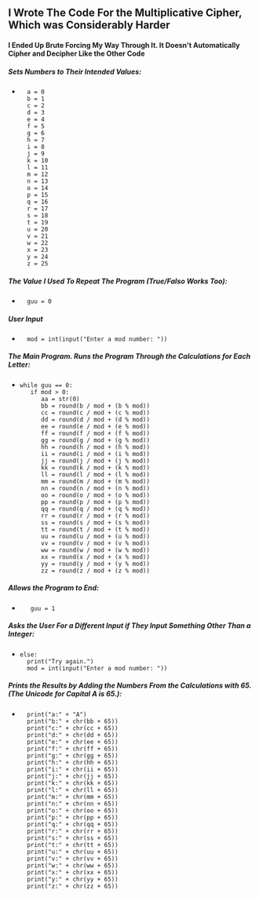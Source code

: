 ## I Wrote The Code For the Multiplicative Cipher, Which was Considerably Harder
#### I Ended Up Brute Forcing My Way Through It. It Doesn't Automatically Cipher and Decipher Like the Other Code


##### Sets Numbers to Their Intended Values:
*       a = 0
        b = 1
        c = 2
        d = 3
        e = 4
        f = 5
        g = 6
        h = 7
        i = 8
        j = 9
        k = 10
        l = 11
        m = 12
        n = 13
        o = 14
        p = 15
        q = 16
        r = 17
        s = 18
        t = 19
        u = 20
        v = 21
        w = 22
        x = 23
        y = 24
        z = 25

##### The Value I Used To Repeat The Program (True/Falso Works Too):
*       guu = 0
##### User Input
*       mod = int(input("Enter a mod number: "))

##### The Main Program. Runs the Program Through the Calculations for Each Letter:
*     while guu == 0:
         if mod > 0:
            aa = str(0)
            bb = round(b / mod + (b % mod))
            cc = round(c / mod + (c % mod))
            dd = round(d / mod + (d % mod))
            ee = round(e / mod + (e % mod))
            ff = round(f / mod + (f % mod))
            gg = round(g / mod + (g % mod))
            hh = round(h / mod + (h % mod))
            ii = round(i / mod + (i % mod))
            jj = round(j / mod + (j % mod))
            kk = round(k / mod + (k % mod))
            ll = round(l / mod + (l % mod))
            mm = round(m / mod + (m % mod))
            nn = round(n / mod + (n % mod))
            oo = round(o / mod + (o % mod))
            pp = round(p / mod + (p % mod))
            qq = round(q / mod + (q % mod))
            rr = round(r / mod + (r % mod))
            ss = round(s / mod + (s % mod))
            tt = round(t / mod + (t % mod))
            uu = round(u / mod + (u % mod))
            vv = round(v / mod + (v % mod))
            ww = round(w / mod + (w % mod))
            xx = round(x / mod + (x % mod))
            yy = round(y / mod + (y % mod))
            zz = round(z / mod + (z % mod))
##### Allows the Program to End:        
*        guu = 1
##### Asks the User For a Different Input if They Input Something Other Than a Integer:    
*     else:
        print("Try again.")
        mod = int(input("Enter a mod number: "))
        
         




##### Prints the Results by Adding the Numbers From the Calculations with 65. (The Unicode for Capital A is 65.):
*       print("a:" + "A")
        print("b:" + chr(bb + 65))
        print("c:" + chr(cc + 65))
        print("d:" + chr(dd + 65))
        print("e:" + chr(ee + 65))
        print("f:" + chr(ff + 65))
        print("g:" + chr(gg + 65))
        print("h:" + chr(hh + 65))
        print("i:" + chr(ii + 65))
        print("j:" + chr(jj + 65))
        print("k:" + chr(kk + 65))
        print("l:" + chr(ll + 65))
        print("m:" + chr(mm + 65))
        print("n:" + chr(nn + 65))
        print("o:" + chr(oo + 65))
        print("p:" + chr(pp + 65))
        print("q:" + chr(qq + 65))
        print("r:" + chr(rr + 65))
        print("s:" + chr(ss + 65))
        print("t:" + chr(tt + 65))
        print("u:" + chr(uu + 65))
        print("v:" + chr(vv + 65))
        print("w:" + chr(ww + 65))
        print("x:" + chr(xx + 65))
        print("y:" + chr(yy + 65))
        print("z:" + chr(zz + 65))
  
  
  
  
  
    
